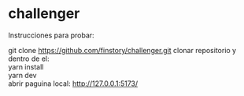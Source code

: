 # challenger
Instrucciones para probar: 

git clone https://github.com/finstory/challenger.git
clonar repositorio y dentro de el:
<br>
yarn install
<br>
yarn dev
<br>
abrir paguina local: http://127.0.0.1:5173/
